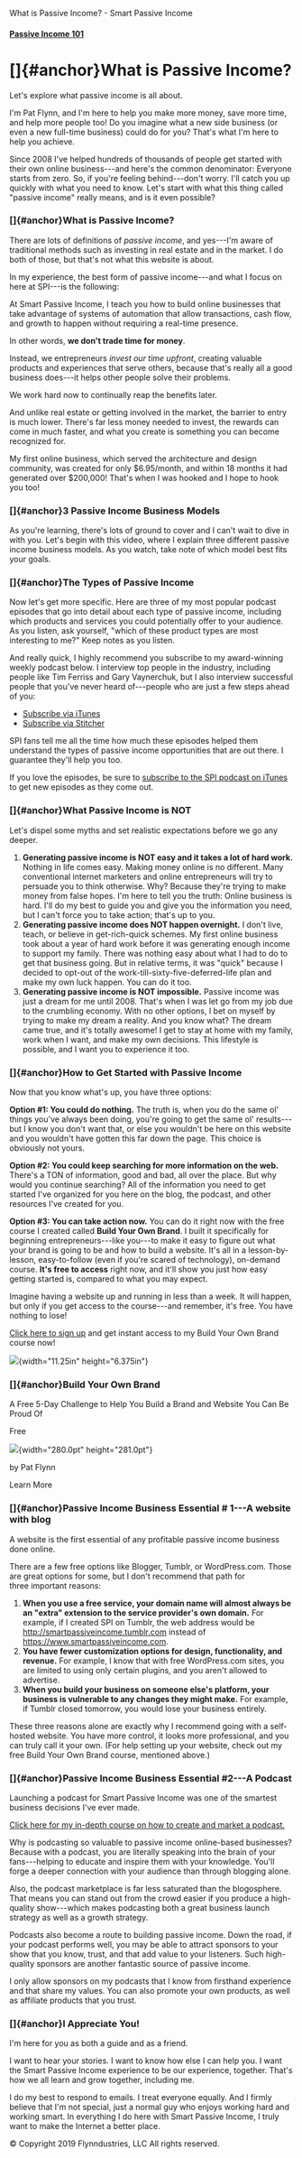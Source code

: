 What is Passive Income? - Smart Passive Income

#### [Passive Income 101](https://www.smartpassiveincome.com/passive-income-101/)

[]{#anchor}What is Passive Income?
==================================

Let's explore what passive income is all about.

I\'m Pat Flynn, and I\'m here to help you make more money, save more
time, and help more people too! Do you imagine what a new side business
(or even a new full-time business) could do for you? That\'s what I\'m
here to help you achieve.

Since 2008 I\'ve helped hundreds of thousands of people get started with
their own online business---and here\'s the common denominator: Everyone
starts from zero. So, if you\'re feeling behind---don\'t worry. I\'ll
catch you up quickly with what you need to know. Let\'s start with what
this thing called "passive income" really means, and is it even
possible?

### []{#anchor}What is Passive Income?

There are lots of definitions of *passive income*, and yes---I\'m aware
of traditional methods such as investing in real estate and in the
market. I do both of those, but that\'s not what this website is about.

In my experience, the best form of passive income---and what I focus on
here at SPI---is the following:

At Smart Passive Income, I teach you how to build online businesses that
take advantage of systems of automation that allow transactions, cash
flow, and growth to happen without requiring a real-time presence.

In other words, **we don't trade time for money**.

Instead, we entrepreneurs *invest our time upfront*, creating valuable
products and experiences that serve others, because that\'s really all a
good business does---it helps other people solve their problems.

We work hard now to continually reap the benefits later.

And unlike real estate or getting involved in the market, the barrier to
entry is much lower. There\'s far less money needed to invest, the
rewards can come in much faster, and what you create is something you
can become recognized for.

My first online business, which served the architecture and design
community, was created for only \$6.95/month, and within 18 months it
had generated over \$200,000! That\'s when I was hooked and I hope to
hook you too!

### []{#anchor}3 Passive Income Business Models

As you're learning, there's lots of ground to cover and I can't wait to
dive in with you. Let's begin with this video, where I explain three
different passive income business models. As you watch, take note of
which model best fits your goals.

### []{#anchor}The Types of Passive Income

Now let\'s get more specific. Here are three of my most popular podcast
episodes that go into detail about each type of passive income,
including which products and services you could potentially offer to
your audience. As you listen, ask yourself, "which of these product
types are most interesting to me?" Keep notes as you listen.

And really quick, I highly recommend you subscribe to my award-winning
weekly podcast below. I interview top people in the industry, including
people like Tim Ferriss and Gary Vaynerchuk, but I also interview
successful people that you\'ve never heard of---people who are just a
few steps ahead of you:

-   [Subscribe via iTunes](https://www.smartpassiveincome.com/itunes)
-   [Subscribe via
    Stitcher](https://www.stitcher.com/podcast/pat-flynn/the-smart-passive-income-podcast-online-business-blogging)

SPI fans tell me all the time how much these episodes helped them
understand the types of passive income opportunities that are out there.
I guarantee they'll help you too.

If you love the episodes, be sure to [subscribe to the SPI podcast on
iTunes](https://www.smartpassiveincome.com/itunes) to get new episodes
as they come out.

### []{#anchor}What Passive Income is NOT

Let's dispel some myths and set realistic expectations before we go any
deeper.

1.  **Generating passive income is NOT easy and it takes a lot of hard
    work.** Nothing in life comes easy. Making money online is no
    different. Many conventional internet marketers and online
    entrepreneurs will try to persuade you to think otherwise. Why?
    Because they're trying to make money from false hopes. I'm here to
    tell you the truth: Online business is hard. I'll do my best to
    guide you and give you the information you need, but I can't force
    you to take action; that's up to you.
2.  **Generating passive income does NOT happen overnight.** I don't
    live, teach, or believe in get-rich-quick schemes. My first online
    business took about a year of hard work before it was generating
    enough income to support my family. There was nothing easy about
    what I had to do to get that business going. But in relative terms,
    it was "quick" because I decided to opt-out of the
    work-till-sixty-five-deferred-life plan and make my own luck happen.
    You can do it too.
3.  **Generating passive income is NOT impossible.** Passive income was
    just a dream for me until 2008. That's when I was let go from my job
    due to the crumbling economy. With no other options, I bet on myself
    by trying to make my dream a reality. And you know what? The dream
    came true, and it's totally awesome! I get to stay at home with my
    family, work when I want, and make my own decisions. This lifestyle
    is possible, and I want you to experience it too.

### []{#anchor}How to Get Started with Passive Income

Now that you know what\'s up, you have three options:

**Option \#1: You could do nothing.** The truth is, when you do the same
ol\' things you\'ve always been doing, you\'re going to get the same
ol\' results---but I know you don\'t want that, or else you wouldn\'t be
here on this website and you wouldn\'t have gotten this far down the
page. This choice is obviously not yours.

**Option \#2: You could keep searching for more information on the
web.** There\'s a TON of information, good and bad, all over the place.
But why would you continue searching? All of the information you need to
get started I\'ve organized for you here on the blog, the podcast, and
other resources I\'ve created for you.

**Option \#3: You can take action now.** You can do it right now with
the free course I created called **Build Your Own Brand**. I built it
specifically for beginning entrepreneurs---like you---to make it easy to
figure out what your brand is going to be and how to build a website.
It\'s all in a lesson-by-lesson, easy-to-follow (even if you\'re scared
of technology), on-demand course. **It\'s free to access** right now,
and it\'ll show you just how easy getting started is, compared to what
you may expect.

Imagine having a website up and running in less than a week. It will
happen, but only if you get access to the course---and remember, it\'s
free. You have nothing to lose!

[Click here to sign
up](https://courses.smartpassiveincome.com/p/build-your-own-brand/) and
get instant access to my Build Your Own Brand course now!

[](https://courses.smartpassiveincome.com/p/build-your-own-brand)

![](Pictures/0.png){width="11.25in" height="6.375in"}

### []{#anchor}Build Your Own Brand

A Free 5-Day Challenge to Help You Build a Brand and Website You Can Be
Proud Of

Free

![](Pictures/1.png){width="280.0pt" height="281.0pt"}

by Pat Flynn

Learn More

### []{#anchor}Passive Income Business Essential \# 1---A website with blog

A website is the first essential of any profitable passive income
business done online.

There are a few free options like Blogger, Tumblr, or WordPress.com.
Those are great options for some, but I don't recommend that path for
three important reasons:

1.  **When you use a free service, your domain name will almost always
    be an "extra" extension to the service provider's own domain.** For
    example, if I created SPI on Tumblr, the web address would be
    http://smartpassiveincome.tumblr.com instead of
    https://www.smartpassiveincome.com.
2.  **You have fewer customization options for design, functionality,
    and revenue.** For example, I know that with free WordPress.com
    sites, you are limited to using only certain plugins, and you aren't
    allowed to advertise.
3.  **When you build your business on someone else's platform, your
    business is vulnerable to any changes they might make.** For
    example, if Tumblr closed tomorrow, you would lose your business
    entirely.

These three reasons alone are exactly why I recommend going with a
self-hosted website. You have more control, it looks more professional,
and you can truly call it your own. (For help setting up your website,
check out my free Build Your Own Brand course, mentioned above.)

### []{#anchor}Passive Income Business Essential \#2---A Podcast

Launching a podcast for Smart Passive Income was one of the smartest
business decisions I've ever made.

[Click here for my in-depth course on how to create and market a
podcast.](http://courses.smartpassiveincome.com/p/power-up-podcasting)

Why is podcasting so valuable to passive income online-based businesses?
Because with a podcast, you are literally speaking into the brain of
your fans---helping to educate and inspire them with your knowledge.
You'll forge a deeper connection with your audience than through
blogging alone.

Also, the podcast marketplace is far less saturated than the
blogosphere. That means you can stand out from the crowd easier if you
produce a high-quality show---which makes podcasting both a great
business launch strategy as well as a growth strategy.

Podcasts also become a route to building passive income. Down the road,
if your podcast performs well, you may be able to attract sponsors to
your show that you know, trust, and that add value to your listeners.
Such high-quality sponsors are another fantastic source of passive
income.

I only allow sponsors on my podcasts that I know from firsthand
experience and that share my values. You can also promote your own
products, as well as affiliate products that you trust.

### []{#anchor}I Appreciate You!

I'm here for you as both a guide and as a friend.

I want to hear your stories. I want to know how else I can help you. I
want the Smart Passive Income experience to be our experience, together.
That's how we all learn and grow together, including me.

I do my best to respond to emails. I treat everyone equally. And I
firmly believe that I'm not special, just a normal guy who enjoys
working hard and working smart. In everything I do here with Smart
Passive Income, I truly want to make the Internet a better place.

© Copyright 2019 Flynndustries, LLC All rights reserved.
